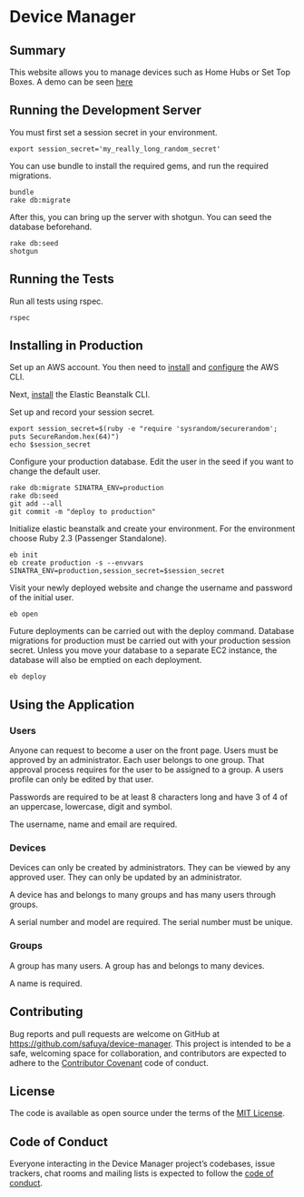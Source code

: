 # Device Manager
## Summary
This website allows you to manage devices such as Home Hubs or Set Top Boxes. A demo can be seen [here](https://www.youtube.com/watch?v=PCaoD6eLrQQ&t=4s)

## Running the Development Server
You must first set a session secret in your environment.
```
export session_secret='my_really_long_random_secret'
```

You can use bundle to install the required gems, and run the required
migrations.
```
bundle
rake db:migrate
```

After this, you can bring up the server with shotgun. You can seed the database
beforehand.
```
rake db:seed
shotgun
```

## Running the Tests
Run all tests using rspec.
```
rspec
```

## Installing in Production
Set up an AWS account. You then need to
[install](https://docs.aws.amazon.com/cli/latest/userguide/installing.html)
and [configure](https://docs.aws.amazon.com/cli/latest/userguide/cli-chap-getting-started.html)
the AWS CLI.

Next, [install](https://docs.aws.amazon.com/elasticbeanstalk/latest/dg/eb-cli3-install.html)
the Elastic Beanstalk CLI.

Set up and record your session secret.

```
export session_secret=$(ruby -e "require 'sysrandom/securerandom'; puts SecureRandom.hex(64)")
echo $session_secret
```

Configure your production database. Edit the user in the seed if you want to
change the default user.

```
rake db:migrate SINATRA_ENV=production
rake db:seed
git add --all
git commit -m "deploy to production"
```

Initialize elastic beanstalk and create your environment. For the environment choose
Ruby 2.3 (Passenger Standalone).

```
eb init
eb create production -s --envvars SINATRA_ENV=production,session_secret=$session_secret
```

Visit your newly deployed website and change the username and password of the
initial user.
```
eb open
```

Future deployments can be carried out with the deploy command. Database
migrations for production must be carried out with your production session
secret. Unless you move your database to a separate EC2 instance, the database
will also be emptied on each deployment.
```
eb deploy
```

## Using the Application
### Users
Anyone can request to become a user on the front page. Users must be approved
by an administrator. Each user belongs to one group. That approval process
requires for the user to be assigned to a group. A users profile can only be
edited by that user.

Passwords are required to be at least 8 characters long and have 3 of 4 of an
uppercase, lowercase, digit and symbol.

The username, name and email are required.

### Devices
Devices can only be created by administrators. They can be viewed by any
approved user. They can only be updated by an administrator.

A device has and belongs to many groups and has many users through groups.

A serial number and model are required. The serial number must be unique.

### Groups

A group has many users. A group has and belongs to many devices.

A name is required.

## Contributing

Bug reports and pull requests are welcome on GitHub at
https://github.com/safuya/device-manager. This project is intended to be a safe,
welcoming space for collaboration, and contributors are expected to adhere to
the [Contributor Covenant](http://contributor-covenant.org) code of conduct.

## License

The code is available as open source under the terms of the
[MIT License](https://opensource.org/licenses/MIT).

## Code of Conduct

Everyone interacting in the Device Manager project’s codebases, issue trackers,
chat rooms and mailing lists is expected to follow the
[code of conduct](https://github.com/safuya/device-manager/blob/master/CODE_OF_CONDUCT.md).
